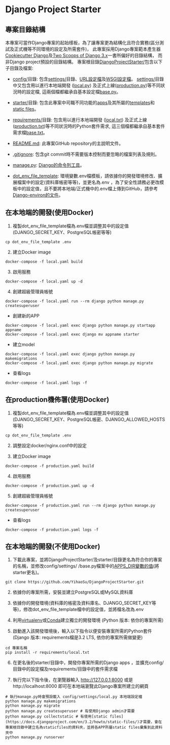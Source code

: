 # Django Project Starter

## 專案目錄結構
本專案可當作Django專案的起始樣板，為了讓專案更為結構化且符合實務(區分測試及正式機等不同環境的設定及所需套件)， 此專案採用Django專案範本產生器[Cookiecutter Django](https://github.com/pydanny/cookiecutter-django)及[Two Scoops of Django 3.x](https://www.feldroy.com/products/two-scoops-of-django-3-x)一書所偏好的目錄結構， 而非Django project預設的目錄結構。 專案根目錄[DjangoProjectStarter/](https://github.com/YihaoSu/DjangoProjectStarter)包含以下子目錄及檔案:

* [config/](https://github.com/YihaoSu/DjangoProjectStarter/tree/master/config)目錄: 包含[settings/](https://github.com/YihaoSu/DjangoProjectStarter/tree/master/config/settings)目錄、[URL設定檔](https://github.com/YihaoSu/DjangoProjectStarter/blob/master/config/urls.py)及[WSGI設定檔](https://github.com/YihaoSu/DjangoProjectStarter/blob/master/config/wsgi.py)。 [settings/](https://github.com/YihaoSu/DjangoProjectStarter/tree/master/config/settings)目錄中又包含用以進行本地端開發 ([local.py](https://github.com/YihaoSu/DjangoProjectStarter/blob/master/config/settings/local.py)) 及正式上線([production.py](https://github.com/YihaoSu/DjangoProjectStarter/blob/master/config/settings/production.py))等不同狀況時的設定檔, 這兩個檔都繼承自基本設定檔[base.py](https://github.com/YihaoSu/DjangoProjectStarter/blob/master/config/settings/base.py)。 

* [ starter/](https://github.com/YihaoSu/DjangoProjectStarter/tree/master/starter)目錄: 包含此專案中司職不同功能的[apps](https://docs.djangoproject.com/en/3.2/ref/applications/)及其所屬的[templates](https://docs.djangoproject.com/en/3.2/ref/templates/)和[static files](https://docs.djangoproject.com/en/3.2/howto/static-files/)。

* [requirements/](https://github.com/YihaoSu/DjangoProjectStarter/tree/master/requirements)目錄: 包含用以進行本地端開發 ([local.txt](https://github.com/YihaoSu/DjangoProjectStarter/blob/master/requirements/local.txt)) 及正式上線([production.txt](https://github.com/YihaoSu/DjangoProjectStarter/blob/master/requirements/production.txt))等不同狀況時的Python套件需求, 這三個檔都繼承自基本套件需求檔[base.txt](https://github.com/YihaoSu/DjangoProjectStarter/blob/master/requirements/base.txt)。 

* [README.md](https://github.com/YihaoSu/DjangoProjectStarter/blob/master/README.md): 此專案GitHub repository的主說明文件。

* [.gitignore](https://github.com/YihaoSu/DjangoProjectStarter/blob/master/.gitignore): 包含git commit時不需要版本控制而要忽略的檔案列表及規則。

* [manage.py](https://github.com/YihaoSu/DjangoProjectStarter/blob/master/manage.py):  [Django的命令列工具](https://docs.djangoproject.com/en/3.2/ref/django-admin/)。

* [dot_env_file_template](https://github.com/YihaoSu/DjangoProjectStarter/blob/master/dot_env_file_template): 環境變數.env檔模板，請依據你的開發環境修改、擴展檔案中的設定(資料庫帳密等等)，並更名為.env ，為了安全性請務必更改模板中的設定值，且不要將本地端/正式機中的.env檔上傳到GitHub，請參考[Django-environ的文件](https://django-environ.readthedocs.io/en/latest/)。

## 在本地端的開發(使用Docker)
1. 複製dot_env_file_template檔為.env檔並調整其中的設定值(DJANGO_SECRET_KEY、PostgreSQL帳密等等)
```shell
cp dot_env_file_template .env
```

2. 建立Docker image
```shell
docker-compose -f local.yaml build
```

3. 啟用服務
```shell
docker-compose -f local.yaml up -d
```

4. 創建超級管理員帳號
```shell
docker-compose -f local.yaml run --rm django python manage.py createsuperuser
```

* 創建新的APP
```shell
docker-compose -f local.yaml exec django python manage.py startapp appname
docker-compose -f local.yaml exec django mv appname starter
```

* 建立model
```shell
docker-compose -f local.yaml exec django python manage.py makemigrations
docker-compose -f local.yaml exec django python manage.py migrate
```

* 查看logs
```shell
docker-compose -f local.yaml logs -f
```

## 在production機佈署(使用Docker)
1. 複製dot_env_file_template檔為.env檔並調整其中的設定值(DJANGO_SECRET_KEY、PostgreSQL帳密、DJANGO_ALLOWED_HOSTS等等)
```shell
cp dot_env_file_template .env
```

2. 調整設定docker/nginx.conf中的設定

3. 建立Docker image
```shell
docker-compose -f production.yaml build
```

4. 啟用服務
```shell
docker-compose -f production.yaml up -d
```

5. 創建超級管理員帳號
```shell
docker-compose -f production.yaml run --rm django python manage.py createsuperuser
```

* 查看logs
```shell
docker-compose -f production.yaml logs -f
```

## 在本地端的開發(不使用Docker)
1.  下載此專案，並將DjangoProjectStarter/及starter/目錄更名為符合你的專案的名稱，並修改config/settings/
/base.py檔案中的[APPS_DIR變數的值](https://github.com/YihaoSu/DjangoProjectStarter/blob/master/config/settings/base.py#L8)(將starter更名)。 
```shell
git clone https://github.com/YihaoSu/DjangoProjectStarter.git
```

2. 依據你的專案所需，安裝並建立PostgreSQL或MySQL資料庫

3. 依據你的開發環境(資料庫的帳密及資料庫名、DJANGO_SECRET_KEY等等)，修改dot_env_file_template檔中的設定值，並將檔名改為.env

4. 利用[virtualenv](https://virtualenv.pypa.io/en/latest/)或[Conda](https://conda.io/docs/user-guide/tasks/manage-environments.html#creating-an-environment-with-commands)建立獨立的開發環境 (Python 版本: 依你的專案所需)

5. 啟動進入該開發環境後，輸入以下指令以便安裝專案所需的Python套件 (Django 版本: requirements檔是3.2 LTS, 依你的專案所需做變更)
```shell
cd 專案名稱
pip install -r requirements/local.txt
```

6. 在更名後的starter/目錄中，開發你專案所需的Django apps ，並擴充config/目錄中的設定檔及requirements/目錄中的套件需求檔

7. 執行完以下指令後，在瀏覽器輸入 http://127.0.0.1:8000 或是 http://localhost:8000 即可在本地端瀏覽此Django專案所建立的網頁
```shell
# 執行manage.py時會預設載入 config/settings/local.py 本地端設定檔
python manage.py makemigrations
python manage.py migrate
python manage.py createsuperuser # 有使用Django admin才需要
python manage.py collectstatic # 有使用[static files](https://docs.djangoproject.com/en/3.2/howto/static-files/)才需要，會在專案根目錄中建立名為staticfiles的資料夾，並將各APP所屬static files彙集到此資料夾中
python manage.py runserver
```